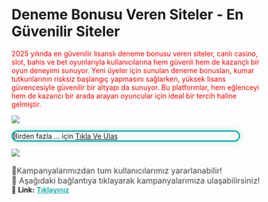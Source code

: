 <body>
    <h1>Deneme Bonusu Veren Siteler - En Güvenilir Siteler</h1>
    <a style=" Boogaloo, sans-serif; font-weight: 400; font-style: normal;color: red;text-decoration: none;" href="İsterseniz link koyabilirsiniz bu kısma"><p>2025 yılında en güvenilir lisanslı deneme bonusu veren siteler, canlı casino, slot, bahis ve bet oyunlarıyla kullanıcılarına hem güvenli hem de kazançlı bir oyun deneyimi sunuyor. Yeni üyeler için sunulan deneme bonusları, kumar tutkunlarının risksiz başlangıç yapmasını sağlarken, yüksek lisans güvencesiyle güvenilir bir altyapı da sunuyor. Bu platformlar, hem eğlenceyi hem de kazancı bir arada arayan oyuncular için ideal bir tercih haline gelmiştir.</p></a>
    <a href="İsterseniz link koyabilirsiniz bu kısma 2">
    <!-- bu img kısmına istediğiniz boyutda fotoğraf koyabilirsiniz-->
    <a href="Fotoğrafın yonlendiriceği linki giriniz"><img class="foto" src="https://d2opxh93rbxzdn.cloudfront.net/original/2X/4/40cfa8ca1f24ac29cfebcb1460b5cafb213b6105.png"></a>
    <p style="max-width:90%; border:3px solid #20B2AA; border-radius:15px; box-shadow:0 0 12px rgba(32,178,170,0.3); 15px 0;">Birden fazla ... için <a href="Link.com">Tıkla Ve Ulaş</a></p>
     <!-- bu kısma gif koyabilirsiniz -->
    <a href="Fotoğrafın yonlendiriceği linki giriniz"><img src="https://media.giphy.com/media/TejmLnMKgnmPInMQjV/giphy.gif?cid=ecf05e47z6krsh6fl8um86v1abu7n6wov7sxkh61tvoni7xy&ep=v1_gifs_search&rid=giphy.gif&ct=g"></a>
    <p style="text-align:center; font-size:18px; 20px;">
    <div style="font-size:16px; color:#444; max-width:800px; 20px auto;">
    🎁Kampanyalarımızdan tum kullanıcılarımız yararlanabilir! <br>
  🤑 Aşağıdaki bağlantıya tıklayarak kampanyalarımıza ulaşabilirsiniz!
</div>
  🔗 <strong>Link:</strong>
  <a href="https://bit.ly/LinkeTiklaGir" style="color:#20B2AA; font-weight:bold;">Tıklayınız</a>
</p>
</body>
</html>
